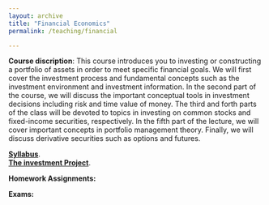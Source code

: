 ```yaml
---
layout: archive
title: "Financial Economics"
permalink: /teaching/financial

---
```

**Course discription**: This course introduces you to investing or constructing a portfolio of assets in order to meet specific financial goals. 
We will first cover the investment process and fundamental concepts such as the investment
environment and investment information. In the second part of the course, we will discuss the important
conceptual tools in investment decisions including risk and time value of money. The third and forth parts
of the class will be devoted to topics in investing on common stocks and fixed-income securities, respectively.
In the fifth part of the lecture, we will cover important concepts in portfolio management theory. Finally,
we will discuss derivative securities such as options and futures.


[**Syllabus**](https://github.com/amirtayebi/amirtayebi.github.io/blob/master/files/ECON313_1_Syllabus.pdf).   
[**The investment Project**](https://github.com/amirtayebi/amirtayebi.github.io/blob/master/files/Project.pdf). 


**Homework Assignments:**



**Exams:**
